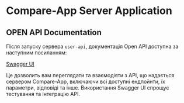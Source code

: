 # Compare-App Server Application

## OPEN API Documentation

Після запуску сервера `user-api`, документація Open API доступна за наступним посиланням:

[Swagger UI](http://localhost:8000/swagger-ui/index.html#/)

Це дозволить вам переглядати та взаємодіяти з API, що надається сервером Compare-App, включаючи всі доступні ендпойнти, їх параметри, відповіді та інше. Використання Swagger UI спрощує тестування та інтеграцію API.
